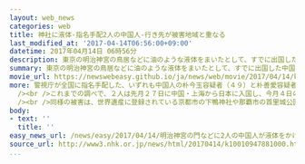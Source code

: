 ```yaml
---
layout: web_news
categories: web
title: 神社に液体-指名手配2人の中国人-行き先が被害地域と重なる
last_modified_at: '2017-04-14T06:56:00+09:00'
datetime: 2017年04月14日 06時56分
description: 東京の明治神宮の鳥居などに油のような液体をまいたとして、すでに出国した中国人の女２人が指名手配された事件で、２人が先月下旬に中国・上海から沖縄に来たあと大阪に移動し、その後、都内に滞在していたと見られることが警視庁への取材でわかりました。２人の行き先が、同様の被害が見つかっている地域と重なることから、各地の警察は関連を捜査することにしています。
summary: 東京の明治神宮の鳥居などに油のような液体をまいたとして、すでに出国した中国人の女２人が指名手配された事件で、２人が先月下旬に中国・上海から沖縄に来たあと大阪に移動し、その後、都内に滞在していたと見られることが警視庁への取材でわかりました。２人の行き先が、同様の被害が見つかっている地域と重なることから、各地の警察は関連を捜査することにしています。
movie_url: https://newswebeasy.github.io/ja/news/web/movie/2017/04/14/k10010947881000.mp4
more: 警視庁が全国に指名手配した、いずれも中国人の朴今玉容疑者（４９）と朴善愛容疑者（４９）の２人は、今月３日の午前、東京の明治神宮の境内にある南神門や大鳥居など４か所で１５回にわたって、油のような液体をかけたとして、建造物損壊と器物損壊の疑いが持たれています。<br
  /><br />これまでの調べで、２人は先月２７日に中国・上海から日本に入国し、今月４日の未明に羽田空港から出国していたということですが、入国したのは沖縄で、その後、大阪に移動したあと、都内に滞在していたと見られることが警視庁への取材でわかりました。<br
  /><br />同様の被害は、世界遺産に登録されている京都市の下鴨神社や那覇市の首里城公園などでも確認され、２人の行き先がこれらの地域と重なることから、各地の警察は関連を捜査することにしています。
body:
- text: ''
  title: ''
easy_news_url: /news/easy/2017/04/14/明治神宮の門などに2人の中国人が液体をかけた疑い/
source_url: http://www3.nhk.or.jp/news/html/20170414/k10010947881000.html?utm_int=news_contents_news-main_005
...
```

